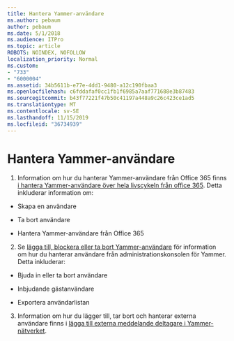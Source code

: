 ```yaml
---
title: Hantera Yammer-användare
ms.author: pebaum
author: pebaum
ms.date: 5/1/2018
ms.audience: ITPro
ms.topic: article
ROBOTS: NOINDEX, NOFOLLOW
localization_priority: Normal
ms.custom:
- "733"
- "6000004"
ms.assetid: 34b5611b-e77e-4dd1-9480-a12c190fbaa3
ms.openlocfilehash: c6fddafaf0cc1fb1f6985a7aaf771688e3b87483
ms.sourcegitcommit: b43f77221f47b50c41197a448a9c26c423ce1ad5
ms.translationtype: MT
ms.contentlocale: sv-SE
ms.lasthandoff: 11/15/2019
ms.locfileid: "36734939"
---
```

# <a name="managing-yammer-users"></a>Hantera Yammer-användare

1. Information om hur du hanterar Yammer-användare från Office 365 finns [i hantera Yammer-användare över hela livscykeln från office 365](https://docs.microsoft.com/yammer/manage-yammer-users/manage-users-across-their-lifecycle). Detta inkluderar information om:

  - Skapa en användare

  - Ta bort användare

  - Hantera Yammer-användare från Office 365

2. Se [lägga till, blockera eller ta bort Yammer-användare](http://alchemyportal.azurewebsites.net/Rule/ManageYammer%20users%20across%20their%20lifecycle%20from%20Office%20365) för information om hur du hanterar användare från administrationskonsolen för Yammer. Detta inkluderar:

  - Bjuda in eller ta bort användare

  - Inbjudande gästanvändare

  - Exportera användarlistan

3. Information om hur du lägger till, tar bort och hanterar externa användare finns i [lägga till externa meddelande deltagare i Yammer-nätverket](https://docs.microsoft.com/yammer/work-with-external-users/add-external-participants).
